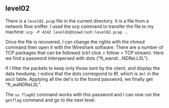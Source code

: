 ## level02

There is a `level02.pcap` file in the current directory. It is a file from a network flow sniffer. I used the scp command to transfer the file to my machine: `scp -P 4242 level02@SnowCrash:level02.pcap .`.

Once the file is recovered, I can change the rights with the chmod command then open it with the Wireshark software. There are a number of TCP packages that can be followed (ctrl click > follow > TCP stream). Here we find a password interspersed with dots ("ft_wandr...NDRel.L0L").

If I filter the packets to keep only those sent by the client, and display the data hexdump, I notice that the dots correspond to 8f, which is `del` in the ascii table. Applying all the del's to the found password, we finally get "ft_waNDReL0L".

The ```su flag02``` command works with this password and I can now run the ```getflag``` command and go to the next level.